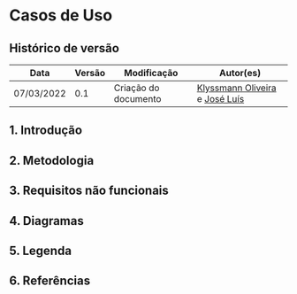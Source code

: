 # Casos de Uso


## Histórico de versão

|Data | Versão | Modificação | Autor(es)|
| -- | -- | -- | -- |
| 07/03/2022 |  0.1   | Criação do documento |  [Klyssmann Oliveira](https://github.com/klyssmannoliveira) e [José Luís](https://github.com/joseluis-rt)|



## 1. Introdução


## 2. Metodologia


## 3. Requisitos não funcionais


## 4. Diagramas


## 5. Legenda


## 6. Referências
